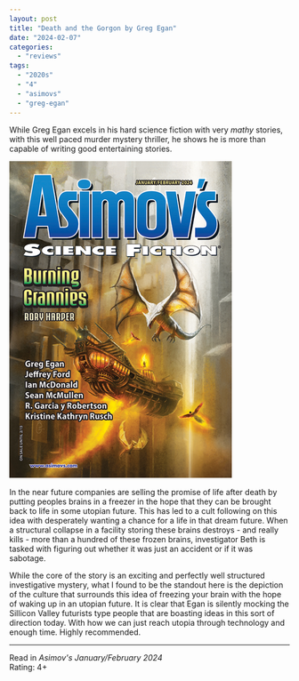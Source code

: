```yaml
---
layout: post
title: "Death and the Gorgon by Greg Egan"
date: "2024-02-07"
categories:
  - "reviews"
tags:
  - "2020s"
  - "4"
  - "asimovs"
  - "greg-egan"
---
```


While Greg Egan excels in his hard science fiction with very _mathy_ stories, with this well paced murder mystery thriller, he shows he is more than capable of writing good entertaining stories.

![](/assets/images/asf_janfeb2024_400x570.png)

In the near future companies are selling the promise of life after death by putting peoples brains in a freezer in the hope that they can be brought back to life in some utopian future. This has led to a cult following on this idea with desperately wanting a chance for a life in that dream future. When a structural collapse in a facility storing these brains destroys - and really kills - more than a hundred of these frozen brains, investigator Beth is tasked with figuring out whether it was just an accident or if it was sabotage.

While the core of the story is an exciting and perfectly well structured investigative mystery, what I found to be the standout here is the depiction of the culture that surrounds this idea of freezing your brain with the hope of waking up in an utopian future. It is clear that Egan is silently mocking the Sillicon Valley futurists type people that are boasting ideas in this sort of direction today. With how we can just reach utopia through technology and enough time. Highly recommended.

* * *

Read in _Asimov's January/February 2024_\
Rating: 4+
